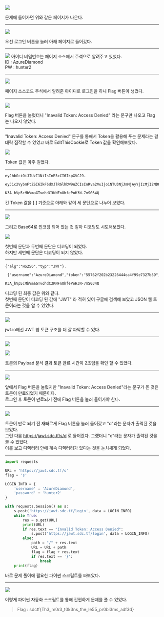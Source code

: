 ![](https://img1.daumcdn.net/thumb/R1280x0/?scode=mtistory2&fname=https%3A%2F%2Fblog.kakaocdn.net%2Fdn%2FcdpEaM%2FbtrBGNxzMZC%2FmppNaMeVju817KI9SZ1Pp1%2Fimg.png)

문제에 들어가면 위와 같은 페이지가 나온다.</br>

---
![](https://img1.daumcdn.net/thumb/R1280x0/?scode=mtistory2&fname=https%3A%2F%2Fblog.kakaocdn.net%2Fdn%2FcdgFsx%2FbtrBAPCV1ER%2FAhamJfmKSd14mkETpPybyK%2Fimg.png)

우선 로그인 버튼을 눌러 아래 페이지로 들어갔다.</br>

---

![](https://img1.daumcdn.net/thumb/R1280x0/?scode=mtistory2&fname=https%3A%2F%2Fblog.kakaocdn.net%2Fdn%2FQd2v2%2FbtrBHpo68aS%2FSJhMlYBLbkHzkcwj2TvAx0%2Fimg.png)
아이디 비밀번호는 페이지 소스에서 주석으로 알려주고 있었다.</br>
ID : AzureDiamond</br>
PW : hunter2</br>

---

![](https://img1.daumcdn.net/thumb/R1280x0/?scode=mtistory2&fname=https%3A%2F%2Fblog.kakaocdn.net%2Fdn%2Fqh81h%2FbtrBJMqVoNW%2FWR1OC1O2lHSA3u6WkVRt7k%2Fimg.png)

페이지 소스코드 주석에서 알려준 아이디로 로그인을 하니 Flag 버튼이 생겼다.</br>

---

![](https://img1.daumcdn.net/thumb/R1280x0/?scode=mtistory2&fname=https%3A%2F%2Fblog.kakaocdn.net%2Fdn%2FkLJmj%2FbtrB67I2Liy%2FkRb9cvVbi9LliChQY3IJo1%2Fimg.png)

Flag 버튼을 눌렀더니 "Inavalid Token: Access Denied" 라는 문구만 나오고 Flag는 나오지 않았다.</br>

---

"Inavalid Token: Access Denied" 문구를 통해서 Token을 활용해 푸는 문제라는 걸 대략 짐작할 수 있었고
바로 EditThisCookie로 Token 값을 확인해보았다.</br>

![](https://img1.daumcdn.net/thumb/R1280x0/?scode=mtistory2&fname=https%3A%2F%2Fblog.kakaocdn.net%2Fdn%2FdlKh6f%2FbtrBHU34C3p%2Fitm4rEAGc8nZB0jw4qF0vk%2Fimg.png)

Token 값은 아주 길었다.

---

```
eyJhbGciOiJIUzI1NiIsInR5cCI6IkpXVCJ9.

eyJ1c2VybmFtZSI6IkF6dXJlRGlhbW9uZCIsInRva2VuIjoiNTU3NjJmMjAyYjIzMjI2NDQ0Y2E0Zjk5ZTczMjdiNTkiLCJpYXQiOjE2NTIxNDg1NDksImV4cCI6MTY1MjE0ODU1MX0.

K3A_hVp5cMbVmaGTvohdC3KNFnOhfePoH3N-7mS034Q
```

긴 Token 값을 [.] 기준으로 아래와 같이 세 문단으로 나누어 보았다.</br>

---

![](https://img1.daumcdn.net/thumb/R1280x0/?scode=mtistory2&fname=https%3A%2F%2Fblog.kakaocdn.net%2Fdn%2FbmRNhe%2FbtrBF4mjxNK%2FNQ1N6ZMWB3Lf4NSgJANhhk%2Fimg.png)

그리고 Base64로 인코딩 되어 있는 것 같아 디코딩도 시도해보았다.</br>

![](https://img1.daumcdn.net/thumb/R1280x0/?scode=mtistory2&fname=https%3A%2F%2Fblog.kakaocdn.net%2Fdn%2FnlWKC%2FbtrBHVBTgZw%2FQJPp7geYiJf4dhLJxsOpbk%2Fimg.png)

첫번째 문단과 두번째 문단은 디코딩이 되었다.</br>
하지만 세번째 문단은 디코딩이 되지 않았다.</br>

---
```
{"alg":"HS256","typ":"JWT"}.  

 {"username":"AzureDiamond","token":"55762f202b23226444ca4f99e7327b59","iat":1652148549,"exp":165214855MX0.

K3A_hVp5cMbVmaGTvohdC3KNFnOhfePoH3N-7mS034Q
```

디코딩 된 최종 값은 위와 같다.</br>
첫번째 문단이 디코딩 된 값에 "JWT" 라 적혀 있어 구글에 검색해 보았고 JSON 웹 토큰이라는 것을 알 수 있었다.</br>

---

![](https://img1.daumcdn.net/thumb/R1280x0/?scode=mtistory2&fname=https%3A%2F%2Fblog.kakaocdn.net%2Fdn%2FcekpMu%2FbtrBF4NnLjM%2FSp93TpiMZb6oKmVh205G00%2Fimg.png)

jwt.io에선 JWT 웹 토큰 구조를 더 잘 파악할 수 있다.</br>

---

![](https://img1.daumcdn.net/thumb/R1280x0/?scode=mtistory2&fname=https%3A%2F%2Fblog.kakaocdn.net%2Fdn%2FbwOAi3%2FbtrBHquQMuL%2Fv1llmBMACDMzN9cV9HNmJ0%2Fimg.png)

![](https://img1.daumcdn.net/thumb/R1280x0/?scode=mtistory2&fname=https%3A%2F%2Fblog.kakaocdn.net%2Fdn%2FbYdsrI%2FbtrBFHrmbXy%2F1CqkB5CrS2K1L8oycSHePk%2Fimg.png)

토큰의 Payload 분석 결과 토큰 만료 시간이 2초임을 확인 할 수 있었다.</br>

---
![](https://img1.daumcdn.net/thumb/R1280x0/?scode=mtistory2&fname=https%3A%2F%2Fblog.kakaocdn.net%2Fdn%2FcSiiT8%2FbtrBFYskEdZ%2Fr9x8YrhpJOu9jnG2M2Eluk%2Fimg.png)

앞에서 Flag 버튼을 눌렀지만 "Inavalid Token: Access Denied"라는 문구가 뜬 것은 토큰이 만료되었기 때문이다.</br>
로그인 후 토큰이 만료되기 전에 Flag 버튼을 눌러 들어가야 한다.</br>

---

![](https://img1.daumcdn.net/thumb/R1280x0/?scode=mtistory2&fname=https%3A%2F%2Fblog.kakaocdn.net%2Fdn%2Fo1Cgm%2FbtrBF5yMWaS%2F4KzjoaFJrOzmBZW3OGXkx1%2Fimg.png)

토큰이 만료 되기 전 재빠르게 Flag 버튼을 눌러 들어갔고 "d"라는 문자가 출력된 것을 보았다.</br>
그런 다음 https://jawt.sdc.tf/s/d 로 들어갔다. 그랬더니 "c"라는 문자가 출력된 것을 볼 수 있었다.</br>
이를 보고 디렉터리 안에 계속 디렉터리가 있다는 것을 눈치채게 되었다.</br>

---
```python
import requests

URL = 'https://jawt.sdc.tf/s'
flag = 's'

LOGIN_INFO = {
    'username' : 'AzureDiamond',
    'password' : 'hunter2'
}

with requests.Session() as s:
    s.post('https://jawt.sdc.tf/login', data = LOGIN_INFO)
    while True:
        res = s.get(URL)
        print(URL)
        if res.text == "Invalid Token: Access Denied":
            s.post('https://jawt.sdc.tf/login', data = LOGIN_INFO)
        else:
            path = "/" + res.text
            URL = URL + path
            flag = flag + res.text
            if res.text == '}':
                break
    print(flag)
```

바로 문제 풀이에 필요한 파이썬 스크립트를 짜보았다.</br>


---

![](https://img1.daumcdn.net/thumb/R1280x0/?scode=mtistory2&fname=https%3A%2F%2Fblog.kakaocdn.net%2Fdn%2FcW4JGq%2FbtrBGMMgj1E%2Fic9VE6dA2YbGb01EB5EYo0%2Fimg.png)

이렇게 파이썬 자동화 스크립트를 통해 간편하게 문제를 풀 수 있었다.</br>

> Flag : sdctf{Th3_m0r3_t0k3ns_the_le55_pr0bl3ms_adf3d}



